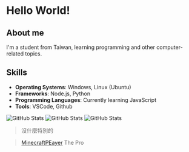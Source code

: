 # Hello World!
## About me
I'm a student from Taiwan, learning programming and other computer-related topics.

## Skills
- **Operating Systems**: Windows, Linux (Ubuntu)
- **Frameworks**: Node.js, Python
- **Programming Languages**: Currently learning JavaScript
- **Tools**: VSCode, Github 

![GitHub Stats](https://github-readme-stats.vercel.app/api?username=brian000901&theme=tokyonight&show_icons=true&hide_border=true&count_private=true)
![GitHub Stats](https://github-readme-stats.vercel.app/api/top-langs/?username=brian000901&theme=tokyonight&show_icons=true&hide_border=true&layout=compact)
![GitHub Stats](https://github-readme-streak-stats.herokuapp.com/?user=brian000901&theme=tokyonight&hide_border=true)

>沒什麼特別的

>[MinecraftPEayer](https://github.com/MinecraftPEayer) The Pro